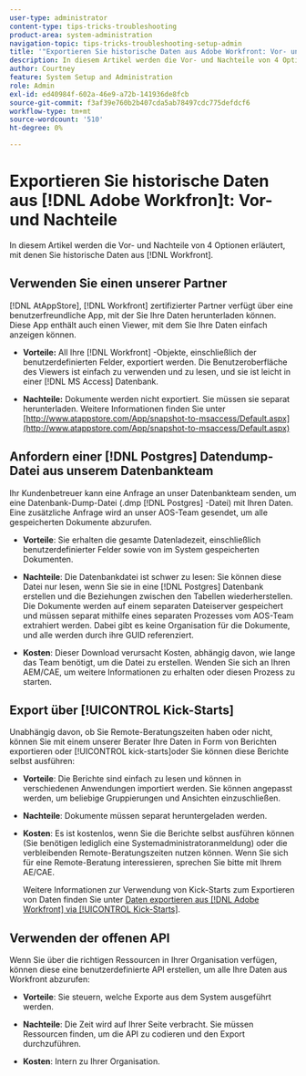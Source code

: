```yaml
---
user-type: administrator
content-type: tips-tricks-troubleshooting
product-area: system-administration
navigation-topic: tips-tricks-troubleshooting-setup-admin
title: '"Exportieren Sie historische Daten aus Adobe Workfront: Vor- und Nachteile'
description: In diesem Artikel werden die Vor- und Nachteile von 4 Optionen erläutert, mit denen Sie historische Daten aus Workfront exportieren können.
author: Courtney
feature: System Setup and Administration
role: Admin
exl-id: ed40984f-602a-46e9-a72b-141936de8fcb
source-git-commit: f3af39e760b2b407cda5ab78497cdc775defdcf6
workflow-type: tm+mt
source-wordcount: '510'
ht-degree: 0%

---
```


# Exportieren Sie historische Daten aus [!DNL Adobe Workfron]t: Vor- und Nachteile

In diesem Artikel werden die Vor- und Nachteile von 4 Optionen erläutert, mit denen Sie historische Daten aus [!DNL Workfront].

## Verwenden Sie einen unserer Partner

[!DNL AtAppStore], [!DNL Workfront] zertifizierter Partner verfügt über eine benutzerfreundliche App, mit der Sie Ihre Daten herunterladen können. Diese App enthält auch einen Viewer, mit dem Sie Ihre Daten einfach anzeigen können.

* **Vorteile:** All Ihre [!DNL Workfront] -Objekte, einschließlich der benutzerdefinierten Felder, exportiert werden. Die Benutzeroberfläche des Viewers ist einfach zu verwenden und zu lesen, und sie ist leicht in einer [!DNL MS Access] Datenbank.

* **Nachteile:** Dokumente werden nicht exportiert. Sie müssen sie separat herunterladen. Weitere Informationen finden Sie unter [http://www.atappstore.com/App/snapshot-to-msaccess/Default.aspx](http://www.atappstore.com/App/snapshot-to-msaccess/Default.aspx)

## Anfordern einer [!DNL Postgres] Datendump-Datei aus unserem Datenbankteam

Ihr Kundenbetreuer kann eine Anfrage an unser Datenbankteam senden, um eine Datenbank-Dump-Datei (.dmp [!DNL Postgres] -Datei) mit Ihren Daten. Eine zusätzliche Anfrage wird an unser AOS-Team gesendet, um alle gespeicherten Dokumente abzurufen.

* **Vorteile**: Sie erhalten die gesamte Datenladezeit, einschließlich benutzerdefinierter Felder sowie von im System gespeicherten Dokumenten.

* **Nachteile**: Die Datenbankdatei ist schwer zu lesen: Sie können diese Datei nur lesen, wenn Sie sie in eine [!DNL Postgres] Datenbank erstellen und die Beziehungen zwischen den Tabellen wiederherstellen. Die Dokumente werden auf einem separaten Dateiserver gespeichert und müssen separat mithilfe eines separaten Prozesses vom AOS-Team extrahiert werden. Dabei gibt es keine Organisation für die Dokumente, und alle werden durch ihre GUID referenziert.
* **Kosten**: Dieser Download verursacht Kosten, abhängig davon, wie lange das Team benötigt, um die Datei zu erstellen. Wenden Sie sich an Ihren AEM/CAE, um weitere Informationen zu erhalten oder diesen Prozess zu starten.

## Export über [!UICONTROL Kick-Starts]

Unabhängig davon, ob Sie Remote-Beratungszeiten haben oder nicht, können Sie mit einem unserer Berater Ihre Daten in Form von Berichten exportieren oder [!UICONTROL kick-starts]oder Sie können diese Berichte selbst ausführen:

* **Vorteile**: Die Berichte sind einfach zu lesen und können in verschiedenen Anwendungen importiert werden. Sie können angepasst werden, um beliebige Gruppierungen und Ansichten einzuschließen.

* **Nachteile**: Dokumente müssen separat heruntergeladen werden.

* **Kosten**: Es ist kostenlos, wenn Sie die Berichte selbst ausführen können (Sie benötigen lediglich eine Systemadministratoranmeldung) oder die verbleibenden Remote-Beratungszeiten nutzen können. Wenn Sie sich für eine Remote-Beratung interessieren, sprechen Sie bitte mit Ihrem AE/CAE.

   Weitere Informationen zur Verwendung von Kick-Starts zum Exportieren von Daten finden Sie unter [Daten exportieren aus [!DNL Adobe Workfront] via [!UICONTROL Kick-Starts]](../../administration-and-setup/manage-workfront/using-kick-starts/export-data-from-wf-via-kick-starts.md).

## Verwenden der offenen API

Wenn Sie über die richtigen Ressourcen in Ihrer Organisation verfügen, können diese eine benutzerdefinierte API erstellen, um alle Ihre Daten aus Workfront abzurufen:

* **Vorteile**: Sie steuern, welche Exporte aus dem System ausgeführt werden.

* **Nachteile**: Die Zeit wird auf Ihrer Seite verbracht. Sie müssen Ressourcen finden, um die API zu codieren und den Export durchzuführen.

* **Kosten**: Intern zu Ihrer Organisation.
